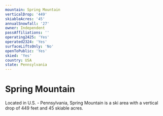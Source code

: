 ```yaml
---
mountain: Spring Mountain
verticalDrop: '449'
skiableAcres: '45'
annualSnowfall: '27'
owner: Independent
passAffiliations: ''
operating2425: 'Yes'
operated2324: 'Yes'
surfaceLiftsOnly: 'No'
openToPublic: 'Yes'
skied: 'Yes'
country: USA
state: Pennsylvania
---
```


# Spring Mountain

Located in U.S. - Pennsylvania, Spring Mountain is a ski area with a vertical drop of 449 feet and 45 skiable acres.
